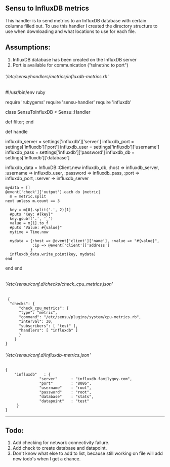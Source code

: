 ## Sensu to InfluxDB metrics

This handler is to send metrics to an InfluxDB database with certain columns filled out.
To use this handler I created the directory structure to use when downloading and what 
locations to use for each file.

Assumptions:
---
1. InfluxDB database has been created on the InfluxDB server
2. Port is available for communication ("telnet/nc to port")


###### '/etc/sensu/handlers/metrics/influxdb-metrics.rb'
#!/usr/bin/env ruby

require 'rubygems'
require 'sensu-handler'
require 'influxdb'

class SensuToInfluxDB < Sensu::Handler

  def filter; end

  def handle

  influxdb_server = settings['influxdb']['server']
  influxdb_port   = settings['influxdb']['port']
  influxdb_user   = settings['influxdb']['username']
  influxdb_pass   = settings['influxdb']['password']
  influxdb_db     = settings['influxdb']['database']

  influxdb_data = InfluxDB::Client.new influxdb_db, :host => influxdb_server,
                                                    :username => influxdb_user,
                                                    :password => influxdb_pass,
                                                    :port => influxdb_port,
                                                    :server => influxdb_server
      
    mydata = []
    @event['check']['output'].each do |metric|
      m = metric.split
    next unless m.count == 3

      key = m[0].split('.', 2)[1]
      #puts "Key: #{key}"
      key.gsub!('.', '_')
      value = m[1].to_f
      #puts "Value: #{value}"
      mytime = Time.now

      mydata = {:host => @event['client']['name'], :value => "#{value}",
                :ip => @event['client']['address']
               } 
      influxdb_data.write_point(key, mydata)
    end
  end
end
```

```


###### '/etc/sensu/conf.d/checks/check_cpu_metrics.json'
```
 {
  "checks": {
      "check_cpu_metrics": {
      "type": "metric",
      "command": "/etc/sensu/plugins/system/cpu-metrics.rb",
      "interval": 30,
      "subscribers": [ "test" ],
      "handlers": [ "influxdb" ]
      }
    }
}
```

###### '/etc/sensu/conf.d/influxdb-metrics.json'
```
{
    "influxdb"   : {
               "server"      : "influxdb.familyguy.com",
               "port"        : "8086",
               "username"    : "root",
               "password"    : "root",
               "database"    : "stats",
               "datapoint"   : "test"
     }
}
```



---
Todo:
---
1. Add checking for network connectivity failure.
2. Add check to create database and datapoint.
3. Don't know what else to add to list, because still working on file will add new todo's when I get a chance.
